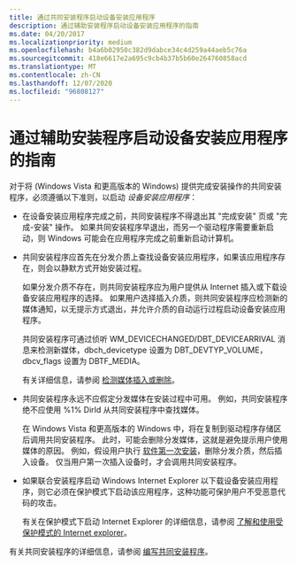 ```yaml
---
title: 通过共同安装程序启动设备安装应用程序
description: 通过辅助安装程序启动设备安装应用程序的指南
ms.date: 04/20/2017
ms.localizationpriority: medium
ms.openlocfilehash: b4a6b02950c382d9dabce34c4d259a44aeb5c76a
ms.sourcegitcommit: 418e6617e2a695c9cb4b37b5b60e264760858acd
ms.translationtype: MT
ms.contentlocale: zh-CN
ms.lasthandoff: 12/07/2020
ms.locfileid: "96808127"
---
```

# <a name="guidelines-for-starting-device-installation-applications-through-co-installers"></a>通过辅助安装程序启动设备安装应用程序的指南


对于将 (Windows Vista 和更高版本的 Windows) 提供完成安装操作的共同安装程序，必须遵循以下准则，以启动 *设备安装应用程序*：

-   在设备安装应用程序完成之前，共同安装程序不得退出其 "完成安装" 页或 "完成-安装" 操作。 如果共同安装程序早退出，而另一个驱动程序需要重新启动，则 Windows 可能会在应用程序完成之前重新启动计算机。

-   共同安装程序应首先在分发介质上查找设备安装应用程序，如果该应用程序存在，则会以静默方式开始安装过程。

    如果分发介质不存在，则共同安装程序应为用户提供从 Internet 插入或下载设备安装应用程序的选择。 如果用户选择插入介质，则共同安装程序应检测新的媒体通知，以无提示方式退出，并允许介质的自动运行过程启动设备安装应用程序。

    共同安装程序可通过侦听 WM_DEVICECHANGED/DBT_DEVICEARRIVAL 消息来检测新媒体，dbch_devicetype 设置为 DBT_DEVTYP_VOLUME，dbcv_flags 设置为 DBTF_MEDIA。

    有关详细信息，请参阅 [检测媒体插入或删除](/windows/win32/devio/detecting-media-insertion-or-removal)。

-   共同安装程序永远不应假定分发媒体在安装过程中可用。 例如，共同安装程序绝不应使用 %1% DirId 从共同安装程序中查找媒体。

    在 Windows Vista 和更高版本的 Windows 中，将在复制到驱动程序存储区后调用共同安装程序。 此时，可能会删除分发媒体，这就是避免提示用户使用媒体的原因。 例如，假设用户执行 [软件第一次安装](software-first-installation.md)，删除分发介质，然后插入设备。 仅当用户第一次插入设备时，才会调用共同安装程序。

-   如果联合安装程序启动 Windows Internet Explorer 以下载设备安装应用程序，则它必须在保护模式下启动该应用程序，这种功能可保护用户不受恶意代码的攻击。

    有关在保护模式下启动 Internet Explorer 的详细信息，请参阅 [了解和使用受保护模式的 Internet explorer](/previous-versions/windows/internet-explorer/ie-developer/)。

有关共同安装程序的详细信息，请参阅 [编写共同安装程序](writing-a-co-installer.md)。

 

